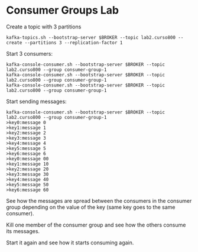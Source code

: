 # Consumer Groups Lab
Create a topic with 3 partitions
```
kafka-topics.sh --bootstrap-server $BROKER --topic lab2.curso800 --create --partitions 3 --replication-factor 1
```

Start 3 consumers:
```
kafka-console-consumer.sh --bootstrap-server $BROKER --topic lab2.curso800 --group consumer-group-1
kafka-console-consumer.sh --bootstrap-server $BROKER --topic lab2.curso800 --group consumer-group-1
kafka-console-consumer.sh --bootstrap-server $BROKER --topic lab2.curso800 --group consumer-group-1
```

Start sending messages:
```
kafka-console-consumer.sh --bootstrap-server $BROKER --topic lab2.curso800 --group consumer-group-1
>key0:message 0
>key1:message 1
>key2:message 2
>key3:message 3
>key4:message 4
>key5:message 5
>key6:message 6
>key0:message 00
>key1:message 10
>key2:message 20
>key3:message 30
>key4:message 40
>key5:message 50
>key6:message 60
```

See how the messages are spread between the consumers in the consumer group depending on the value of the key (same key goes to the same consumer).

Kill one member of the consumer group and see how the others consume its messages.

Start it again and see how it starts consuming again.
